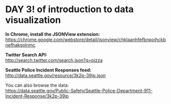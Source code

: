 # DAY 3! of introduction to data visualization


**In Chrome, install the JSONView extension:**  
https://chrome.google.com/webstore/detail/jsonview/chklaanhfefbnpoihckbnefhakgolnmc  

**Twitter Search API:**  
http://search.twitter.com/search.json?q=pizza  

**Seattle Police Incident Responses feed:**  
http://data.seattle.gov/resource/3k2p-39jp.json  

You can also browse the data:  
https://data.seattle.gov/Public-Safety/Seattle-Police-Department-911-Incident-Response/3k2p-39jp